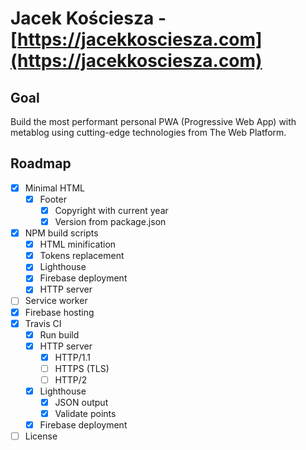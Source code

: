 # Jacek Kościesza - [https://jacekkosciesza.com](https://jacekkosciesza.com)

## Goal
Build the most performant personal PWA (Progressive Web App) with metablog using cutting-edge technologies from The Web Platform.

## Roadmap

- [x] Minimal HTML
    - [x] Footer
        - [x] Copyright with current year
        - [x] Version from package.json
- [x] NPM build scripts
    - [x] HTML minification
    - [x] Tokens replacement
    - [x] Lighthouse
    - [x] Firebase deployment
    - [x] HTTP server 
- [ ] Service worker
- [x] Firebase hosting
- [x] Travis CI
    - [x] Run build
    - [x] HTTP server
        - [x] HTTP/1.1
        - [ ] HTTPS (TLS)
        - [ ] HTTP/2
    - [x] Lighthouse
        - [x] JSON output
        - [x] Validate points
    - [x] Firebase deployment
- [ ] License